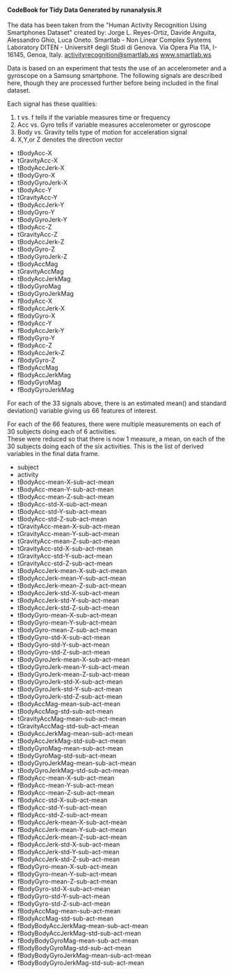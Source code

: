 #### CodeBook for Tidy Data Generated by runanalysis.R

The data has been taken from the "Human Activity Recognition Using Smartphones Dataset"
created by:
Jorge L. Reyes-Ortiz, Davide Anguita, Alessandro Ghio, Luca Oneto.
Smartlab - Non Linear Complex Systems Laboratory
DITEN - Universit‡ degli Studi di Genova.
Via Opera Pia 11A, I-16145, Genoa, Italy.
activityrecognition@smartlab.ws
www.smartlab.ws

Data is based on an experiment that tests the use of an accelerometer and a gyroscope on a Samsung smartphone. 
The following signals are described here, though they are processed further before being included in the final dataset. 

Each signal has these qualities:
1. t vs. f tells if the variable measures time or frequency
2. Acc vs. Gyro tells if variable measures accelerometer or gyroscope
3. Body vs. Gravity tells type of motion for acceleration signal
4. X,Y,or Z denotes the direction vector


* tBodyAcc-X
* tGravityAcc-X
* tBodyAccJerk-X
* tBodyGyro-X
* tBodyGyroJerk-X
* tBodyAcc-Y
* tGravityAcc-Y
* tBodyAccJerk-Y
* tBodyGyro-Y
* tBodyGyroJerk-Y
* tBodyAcc-Z
* tGravityAcc-Z
* tBodyAccJerk-Z
* tBodyGyro-Z
* tBodyGyroJerk-Z
* tBodyAccMag
* tGravityAccMag
* tBodyAccJerkMag
* tBodyGyroMag
* tBodyGyroJerkMag
* fBodyAcc-X
* fBodyAccJerk-X
* fBodyGyro-X
* fBodyAcc-Y
* fBodyAccJerk-Y
* fBodyGyro-Y
* fBodyAcc-Z
* fBodyAccJerk-Z
* fBodyGyro-Z
* fBodyAccMag
* fBodyAccJerkMag
* fBodyGyroMag
* fBodyGyroJerkMag

For each of the 33 signals above, there is an estimated mean() and standard deviation() variable giving us 66 features of interest.


For each of the 66 features, there were multiple measurements on each of 30 subjects doing each of 6 activities.  
These were reduced so that there is now 1 measure, a mean, on each of the 30 subjects doing each of the six activities.
This is the list of derived variables in the final data frame. 

* subject
* activity  
* tBodyAcc-mean-X-sub-act-mean
* tBodyAcc-mean-Y-sub-act-mean
* tBodyAcc-mean-Z-sub-act-mean
* tBodyAcc-std-X-sub-act-mean
* tBodyAcc-std-Y-sub-act-mean
* tBodyAcc-std-Z-sub-act-mean
* tGravityAcc-mean-X-sub-act-mean
* tGravityAcc-mean-Y-sub-act-mean
* tGravityAcc-mean-Z-sub-act-mean
* tGravityAcc-std-X-sub-act-mean
* tGravityAcc-std-Y-sub-act-mean
* tGravityAcc-std-Z-sub-act-mean
* tBodyAccJerk-mean-X-sub-act-mean
* tBodyAccJerk-mean-Y-sub-act-mean
* tBodyAccJerk-mean-Z-sub-act-mean
* tBodyAccJerk-std-X-sub-act-mean
* tBodyAccJerk-std-Y-sub-act-mean
* tBodyAccJerk-std-Z-sub-act-mean
* tBodyGyro-mean-X-sub-act-mean
* tBodyGyro-mean-Y-sub-act-mean
* tBodyGyro-mean-Z-sub-act-mean
* tBodyGyro-std-X-sub-act-mean
* tBodyGyro-std-Y-sub-act-mean
* tBodyGyro-std-Z-sub-act-mean 
* tBodyGyroJerk-mean-X-sub-act-mean
* tBodyGyroJerk-mean-Y-sub-act-mean
* tBodyGyroJerk-mean-Z-sub-act-mean
* tBodyGyroJerk-std-X-sub-act-mean
* tBodyGyroJerk-std-Y-sub-act-mean
* tBodyGyroJerk-std-Z-sub-act-mean 
* tBodyAccMag-mean-sub-act-mean
* tBodyAccMag-std-sub-act-mean
* tGravityAccMag-mean-sub-act-mean
* tGravityAccMag-std-sub-act-mean
* tBodyAccJerkMag-mean-sub-act-mean
* tBodyAccJerkMag-std-sub-act-mean
* tBodyGyroMag-mean-sub-act-mean
* tBodyGyroMag-std-sub-act-mean
* tBodyGyroJerkMag-mean-sub-act-mean
* tBodyGyroJerkMag-std-sub-act-mean
* fBodyAcc-mean-X-sub-act-mean
* fBodyAcc-mean-Y-sub-act-mean
* fBodyAcc-mean-Z-sub-act-mean
* fBodyAcc-std-X-sub-act-mean
* fBodyAcc-std-Y-sub-act-mean
* fBodyAcc-std-Z-sub-act-mean
* fBodyAccJerk-mean-X-sub-act-mean
* fBodyAccJerk-mean-Y-sub-act-mean
* fBodyAccJerk-mean-Z-sub-act-mean
* fBodyAccJerk-std-X-sub-act-mean
* fBodyAccJerk-std-Y-sub-act-mean
* fBodyAccJerk-std-Z-sub-act-mean
* fBodyGyro-mean-X-sub-act-mean
* fBodyGyro-mean-Y-sub-act-mean
* fBodyGyro-mean-Z-sub-act-mean
* fBodyGyro-std-X-sub-act-mean
* fBodyGyro-std-Y-sub-act-mean
* fBodyGyro-std-Z-sub-act-mean
* fBodyAccMag-mean-sub-act-mean
* fBodyAccMag-std-sub-act-mean
* fBodyBodyAccJerkMag-mean-sub-act-mean
* fBodyBodyAccJerkMag-std-sub-act-mean
* fBodyBodyGyroMag-mean-sub-act-mean
* fBodyBodyGyroMag-std-sub-act-mean
* fBodyBodyGyroJerkMag-mean-sub-act-mean
* fBodyBodyGyroJerkMag-std-sub-act-mean














